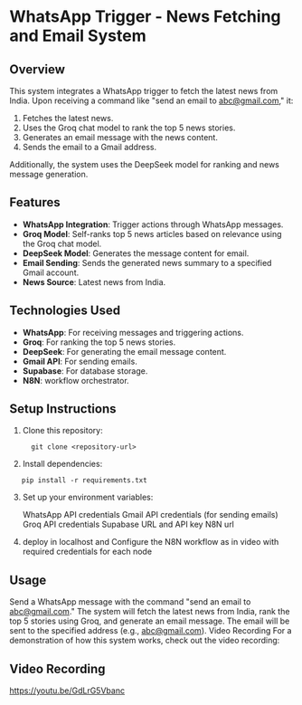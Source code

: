 # WhatsApp Trigger - News Fetching and Email System

## Overview
This system integrates a WhatsApp trigger to fetch the latest news from India. Upon receiving a command like "send an email to abc@gmail.com," it:
1. Fetches the latest news.
2. Uses the Groq chat model to rank the top 5 news stories.
3. Generates an email message with the news content.
4. Sends the email to a Gmail address.

Additionally, the system uses the DeepSeek model for ranking and news message generation.

## Features
- **WhatsApp Integration**: Trigger actions through WhatsApp messages.
- **Groq Model**: Self-ranks top 5 news articles based on relevance using the Groq chat model.
- **DeepSeek Model**: Generates the message content for email.
- **Email Sending**: Sends the generated news summary to a specified Gmail account.
- **News Source**: Latest news from India.

## Technologies Used
- **WhatsApp**: For receiving messages and triggering actions.
- **Groq**: For ranking the top 5 news stories.
- **DeepSeek**: For generating the email message content.
- **Gmail API**: For sending emails.
- **Supabase**: For database storage.
- **N8N**: workflow orchestrator.

## Setup Instructions
1. Clone this repository:
   ```
     git clone <repository-url>
   ```
2. Install dependencies:
  ```
     pip install -r requirements.txt
  ```
3. Set up your environment variables:

   WhatsApp API credentials
   Gmail API credentials (for sending emails)
   Groq API credentials
   Supabase URL and API key
   N8N url

4. deploy in localhost and Configure the N8N workflow as in video with required credentials for each node

## Usage
   Send a WhatsApp message with the command "send an email to abc@gmail.com."
   The system will fetch the latest news from India, rank the top 5 stories using Groq, and generate an email message.
   The email will be sent to the specified address (e.g., abc@gmail.com).
   Video Recording
   For a demonstration of how this system works, check out the video recording:

## Video Recording
   https://youtu.be/GdLrG5Vbanc

